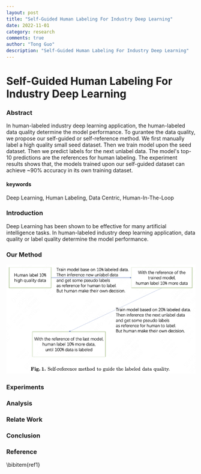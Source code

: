 ```yaml
---
layout: post
title: "Self-Guided Human Labeling For Industry Deep Learning"
date: 2022-11-01
category: research
comments: true
author: "Tong Guo"
description: "Self-Guided Human Labeling For Industry Deep Learning"
---
```



# Self-Guided Human Labeling For Industry Deep Learning

### Abstract

In human-labeled industry deep learning application, the human-labeled data quality determine the model performance. 
To gurantee the data quality, we propose our self-guided or self-reference method. 
We first manually label a high quality small seed dataset.
Then we train model upon the seed dataset.
Then we predict labels for the next unlabel data. 
The model's top-10 predictions are the references for human labeling.
The experiment results shows that, the models trained upon our self-guided dataset can achieve ~90% accuracy in its own training dataset.

#### keywords
Deep Learning, Human Labeling, Data Centric, Human-In-The-Loop

### Introduction

Deep Learning has been shown to be effective for many artificial intelligence tasks. 
In human-labeled industry deep learning application, data quality or label quality determine the model performance.



### Our Method

![](/assets/png/self-reference/fig1.png)

### Experiments


### Analysis

### Relate Work

### Conclusion


### Reference

\bibitem{ref1}
